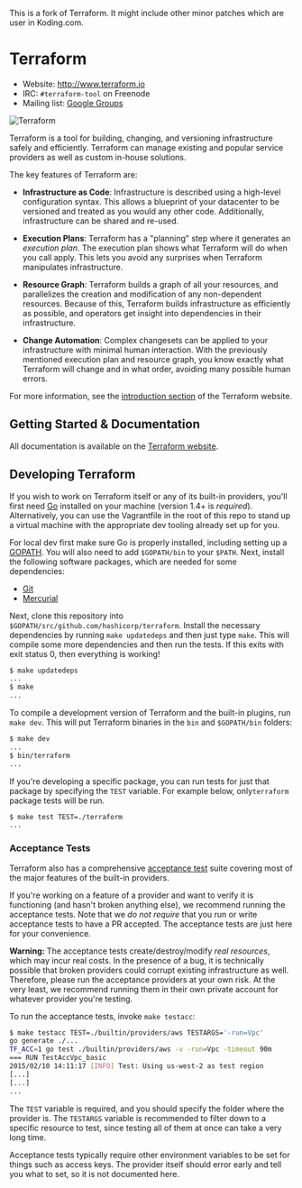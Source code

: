 This is a fork of Terraform. It might include other minor patches which are user in Koding.com.


Terraform
=========

- Website: http://www.terraform.io
- IRC: `#terraform-tool` on Freenode
- Mailing list: [Google Groups](http://groups.google.com/group/terraform-tool)

![Terraform](https://raw.githubusercontent.com/hashicorp/terraform/master/website/source/assets/images/readme.png)

Terraform is a tool for building, changing, and versioning infrastructure safely and efficiently. Terraform can manage existing and popular service providers as well as custom in-house solutions.

The key features of Terraform are:

- **Infrastructure as Code**: Infrastructure is described using a high-level configuration syntax. This allows a blueprint of your datacenter to be versioned and treated as you would any other code. Additionally, infrastructure can be shared and re-used.

- **Execution Plans**: Terraform has a "planning" step where it generates an *execution plan*. The execution plan shows what Terraform will do when you call apply. This lets you avoid any surprises when Terraform manipulates infrastructure.

- **Resource Graph**: Terraform builds a graph of all your resources, and parallelizes the creation and modification of any non-dependent resources. Because of this, Terraform builds infrastructure as efficiently as possible, and operators get insight into dependencies in their infrastructure.

- **Change Automation**: Complex changesets can be applied to your infrastructure with minimal human interaction. With the previously mentioned execution plan and resource graph, you know exactly what Terraform will change and in what order, avoiding many possible human errors.

For more information, see the [introduction section](http://www.terraform.io/intro) of the Terraform website.

Getting Started & Documentation
-------------------------------

All documentation is available on the [Terraform website](http://www.terraform.io).

Developing Terraform
--------------------

If you wish to work on Terraform itself or any of its built-in providers, you'll first need [Go](http://www.golang.org) installed on your machine (version 1.4+ is *required*). Alternatively, you can use the Vagrantfile in the root of this repo to stand up a virtual machine with the appropriate dev tooling already set up for you.

For local dev first make sure Go is properly installed, including setting up a [GOPATH](http://golang.org/doc/code.html#GOPATH). You will also need to add `$GOPATH/bin` to your `$PATH`. Next, install the following software packages, which are needed for some dependencies:

- [Git](http://git-scm.com/)
- [Mercurial](http://mercurial.selenic.com/)

Next, clone this repository into `$GOPATH/src/github.com/hashicorp/terraform`. Install the necessary dependencies by running `make updatedeps` and then just type `make`. This will compile some more dependencies and then run the tests. If this exits with exit status 0, then everything is working!

```sh
$ make updatedeps
...
$ make
...
```

To compile a development version of Terraform and the built-in plugins, run `make dev`. This will put Terraform binaries in the `bin` and `$GOPATH/bin` folders:

```sh
$ make dev
...
$ bin/terraform
...
```

If you're developing a specific package, you can run tests for just that package by specifying the `TEST` variable. For example below, only`terraform` package tests will be run.

```sh
$ make test TEST=./terraform
...
```

### Acceptance Tests

Terraform also has a comprehensive [acceptance test](http://en.wikipedia.org/wiki/Acceptance_testing) suite covering most of the major features of the built-in providers.

If you're working on a feature of a provider and want to verify it is functioning (and hasn't broken anything else), we recommend running the acceptance tests. Note that we *do not require* that you run or write acceptance tests to have a PR accepted. The acceptance tests are just here for your convenience.

**Warning:** The acceptance tests create/destroy/modify *real resources*, which may incur real costs. In the presence of a bug, it is technically possible that broken providers could corrupt existing infrastructure as well. Therefore, please run the acceptance providers at your own risk. At the very least, we recommend running them in their own private account for whatever provider you're testing.

To run the acceptance tests, invoke `make testacc`:

```sh
$ make testacc TEST=./builtin/providers/aws TESTARGS='-run=Vpc'
go generate ./...
TF_ACC=1 go test ./builtin/providers/aws -v -run=Vpc -timeout 90m
=== RUN TestAccVpc_basic
2015/02/10 14:11:17 [INFO] Test: Using us-west-2 as test region
[...]
[...]
...
```

The `TEST` variable is required, and you should specify the folder where the provider is. The `TESTARGS` variable is recommended to filter down to a specific resource to test, since testing all of them at once can take a very long time.

Acceptance tests typically require other environment variables to be set for things such as access keys. The provider itself should error early and tell you what to set, so it is not documented here.
